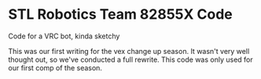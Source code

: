 # STL Robotics Team 82855X Code
Code for a VRC bot, kinda sketchy

This was our first writing for the vex change up season. It wasn't very well thought out, so we've conducted a full rewrite. This code was only used for our first comp of the season.
